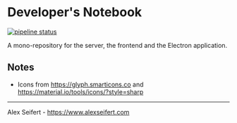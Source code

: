 # Developer's Notebook

[![pipeline status](https://gitlab.com/eiskalteschatten/developers-notebook/badges/master/pipeline.svg)](https://gitlab.com/eiskalteschatten/developers-notebook/commits/master)

A mono-repository for the server, the frontend and the Electron application.

## Notes

- Icons from https://glyph.smarticons.co and https://material.io/tools/icons/?style=sharp

---

Alex Seifert - https://www.alexseifert.com
